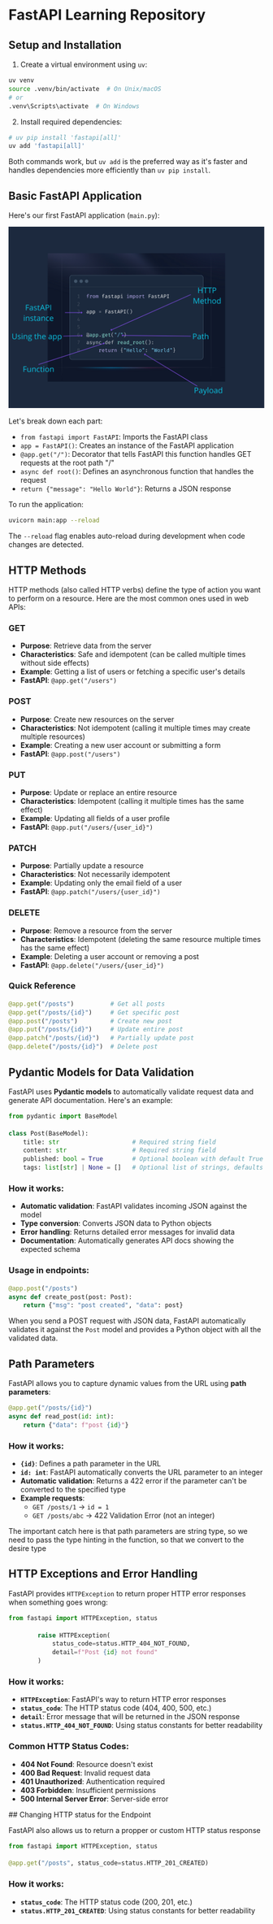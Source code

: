 # FastAPI Learning Repository

## Setup and Installation

1. Create a virtual environment using `uv`:

```bash
uv venv
source .venv/bin/activate  # On Unix/macOS
# or
.venv\Scripts\activate  # On Windows
```

2. Install required dependencies:

```bash
# uv pip install 'fastapi[all]'
uv add 'fastapi[all]'
```

Both commands work, but `uv add` is the preferred way as it's faster and handles dependencies more efficiently than `uv pip install`.

## Basic FastAPI Application

Here's our first FastAPI application (`main.py`):

![payload](docs/image.png)

Let's break down each part:

- `from fastapi import FastAPI`: Imports the FastAPI class
- `app = FastAPI()`: Creates an instance of the FastAPI application
- `@app.get("/")`: Decorator that tells FastAPI this function handles GET requests at the root path "/"
- `async def root()`: Defines an asynchronous function that handles the request
- `return {"message": "Hello World"}`: Returns a JSON response

To run the application:

```bash
uvicorn main:app --reload
```

The `--reload` flag enables auto-reload during development when code changes are detected.

## HTTP Methods

HTTP methods (also called HTTP verbs) define the type of action you want to perform on a resource. Here are the most common ones used in web APIs:

### GET

- **Purpose**: Retrieve data from the server
- **Characteristics**: Safe and idempotent (can be called multiple times without side effects)
- **Example**: Getting a list of users or fetching a specific user's details
- **FastAPI**: `@app.get("/users")`

### POST

- **Purpose**: Create new resources on the server
- **Characteristics**: Not idempotent (calling it multiple times may create multiple resources)
- **Example**: Creating a new user account or submitting a form
- **FastAPI**: `@app.post("/users")`

### PUT

- **Purpose**: Update or replace an entire resource
- **Characteristics**: Idempotent (calling it multiple times has the same effect)
- **Example**: Updating all fields of a user profile
- **FastAPI**: `@app.put("/users/{user_id}")`

### PATCH

- **Purpose**: Partially update a resource
- **Characteristics**: Not necessarily idempotent
- **Example**: Updating only the email field of a user
- **FastAPI**: `@app.patch("/users/{user_id}")`

### DELETE

- **Purpose**: Remove a resource from the server
- **Characteristics**: Idempotent (deleting the same resource multiple times has the same effect)
- **Example**: Deleting a user account or removing a post
- **FastAPI**: `@app.delete("/users/{user_id}")`

### Quick Reference

```python
@app.get("/posts")          # Get all posts
@app.get("/posts/{id}")     # Get specific post
@app.post("/posts")         # Create new post
@app.put("/posts/{id}")     # Update entire post
@app.patch("/posts/{id}")   # Partially update post
@app.delete("/posts/{id}")  # Delete post
```

## Pydantic Models for Data Validation

FastAPI uses **Pydantic models** to automatically validate request data and generate API documentation. Here's an example:

```python
from pydantic import BaseModel

class Post(BaseModel):
    title: str                    # Required string field
    content: str                  # Required string field
    published: bool = True        # Optional boolean with default True
    tags: list[str] | None = []   # Optional list of strings, defaults to empty list
```

### How it works:

- **Automatic validation**: FastAPI validates incoming JSON against the model
- **Type conversion**: Converts JSON data to Python objects
- **Error handling**: Returns detailed error messages for invalid data
- **Documentation**: Automatically generates API docs showing the expected schema

### Usage in endpoints:

```python
@app.post("/posts")
async def create_post(post: Post):
    return {"msg": "post created", "data": post}
```

When you send a POST request with JSON data, FastAPI automatically validates it against the `Post` model and provides a Python object with all the validated data.

## Path Parameters

FastAPI allows you to capture dynamic values from the URL using **path parameters**:

```python
@app.get("/posts/{id}")
async def read_post(id: int):
    return {"data": f"post {id}"}
```

### How it works:

- **`{id}`**: Defines a path parameter in the URL
- **`id: int`**: FastAPI automatically converts the URL parameter to an integer
- **Automatic validation**: Returns a 422 error if the parameter can't be converted to the specified type
- **Example requests**:
  - `GET /posts/1` → `id = 1`
  - `GET /posts/abc` → 422 Validation Error (not an integer)

The important catch here is that path parameters are string type, so we need to pass the type hinting in the function, so that we convert to the desire type

## HTTP Exceptions and Error Handling

FastAPI provides `HTTPException` to return proper HTTP error responses when something goes wrong:

```python
from fastapi import HTTPException, status

        raise HTTPException(
            status_code=status.HTTP_404_NOT_FOUND,
            detail=f"Post {id} not found"
        )
```

### How it works:

- **`HTTPException`**: FastAPI's way to return HTTP error responses
- **`status_code`**: The HTTP status code (404, 400, 500, etc.)
- **`detail`**: Error message that will be returned in the JSON response
- **`status.HTTP_404_NOT_FOUND`**: Using status constants for better readability

### Common HTTP Status Codes:

- **404 Not Found**: Resource doesn't exist
- **400 Bad Request**: Invalid request data
- **401 Unauthorized**: Authentication required
- **403 Forbidden**: Insufficient permissions
- **500 Internal Server Error**: Server-side error

## Changing HTTP status for the Endpoint

FastAPI also allows us to return a propper or custom HTTP status response

```python
from fastapi import HTTPException, status

@app.get("/posts", status_code=status.HTTP_201_CREATED)
```

### How it works:

- **`status_code`**: The HTTP status code (200, 201, etc.)
- **`status.HTTP_201_CREATED`**: Using status constants for better readability
